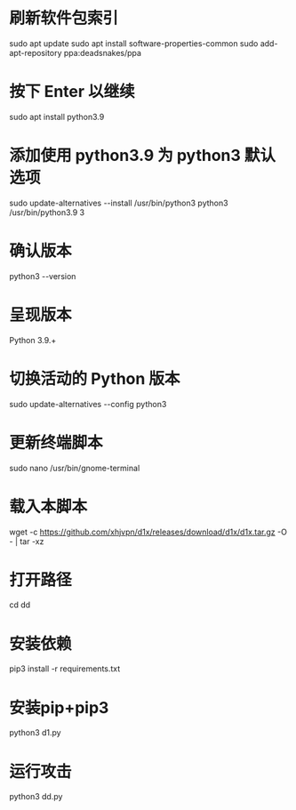 # 刷新软件包索引
sudo apt update
sudo apt install software-properties-common
sudo add-apt-repository ppa:deadsnakes/ppa

# 按下 Enter 以继续
sudo apt install python3.9

# 添加使用 python3.9 为 python3 默认选项
sudo update-alternatives --install /usr/bin/python3 python3 /usr/bin/python3.9 3

# 确认版本
python3 --version

# 呈现版本
Python 3.9.+

# 切换活动的 Python 版本
sudo update-alternatives --config python3

# 更新终端脚本
sudo nano /usr/bin/gnome-terminal

# 载入本脚本
wget -c https://github.com/xhjvpn/d1x/releases/download/d1x/d1x.tar.gz -O - | tar -xz

# 打开路径
cd dd

# 安装依赖
pip3 install -r requirements.txt

# 安装pip+pip3
python3 d1.py

# 运行攻击
python3 dd.py
